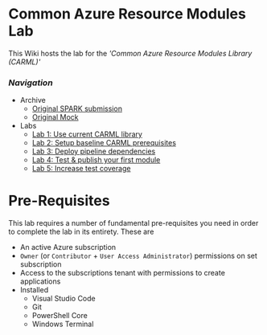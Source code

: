 # Common Azure Resource Modules Lab

This Wiki hosts the lab for the _'Common Azure Resource Modules Library (CARML)'_

### _Navigation_
- Archive
  - [Original SPARK submission](./OriginalSubmission)
  - [Original Mock](./OriginalMock)
- Labs
  - [Lab 1: Use current CARML library](./Lab1UseCARML)
  - [Lab 2: Setup baseline CARML prerequisites](./Lab2SetupCARMLPreReq)
  - [Lab 3: Deploy pipeline dependencies]()
  - [Lab 4: Test & publish your first module]()
  - [Lab 5: Increase test coverage]()

# Pre-Requisites

This lab requires a number of fundamental pre-requisites you need in order to complete the lab in its entirety. These are
- An active Azure subscription
- `Owner` (or `Contributor` + `User Access Administrator`) permissions on set subscription
- Access to the subscriptions tenant with permissions to create applications
- Installed 
  - Visual Studio Code
  - Git
  - PowerShell Core 
  - Windows Terminal
